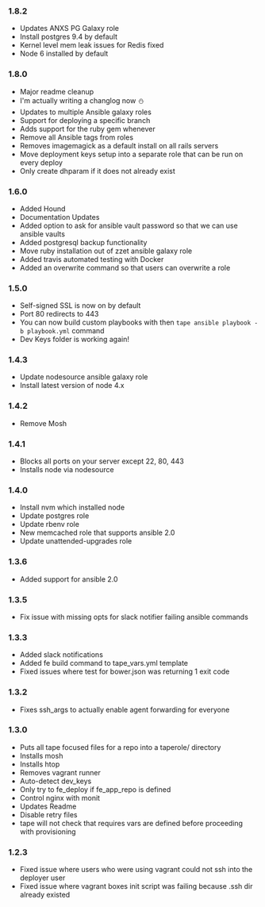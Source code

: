 ### 1.8.2
* Updates ANXS PG Galaxy role
* Install postgres 9.4 by default
* Kernel level mem leak issues for Redis fixed
* Node 6 installed by default

### 1.8.0
* Major readme cleanup
* I'm actually writing a changlog now :snowman:
* Updates to multiple Ansible galaxy roles
* Support for deploying a specific branch
* Adds support for the ruby gem whenever
* Remove all Ansible tags from roles
* Removes imagemagick as a default install on all rails servers
* Move deployment keys setup into a separate role that can be run on every deploy
* Only create dhparam if it does not already exist

### 1.6.0
* Added Hound
* Documentation Updates
* Added option to ask for ansible vault password so that we can use ansible vaults
* Added postgresql backup functionality
* Move ruby installation out of zzet ansible galaxy role
* Added travis automated testing with Docker
* Added an overwrite command so that users can overwrite a role

### 1.5.0
* Self-signed SSL is now on by default
* Port 80 redirects to 443
* You can now build custom playbooks with then `tape ansible playbook -b playbook.yml` command
* Dev Keys folder is working again!

### 1.4.3
* Update nodesource ansible galaxy role
* Install latest version of node 4.x

### 1.4.2
* Remove Mosh

### 1.4.1
* Blocks all ports on your server except 22, 80, 443
* Installs node via nodesource

### 1.4.0
* Install nvm which installed node
* Update postgres role
* Update rbenv role
* New memcached role that supports ansible 2.0
* Update unattended-upgrades role

### 1.3.6
* Added support for ansible 2.0

### 1.3.5
* Fix issue with missing opts for slack notifier failing ansible commands
### 1.3.3
* Added slack notifications
* Added fe build command to tape_vars.yml template
* Fixed issues where test for bower.json was returning 1 exit code

### 1.3.2
* Fixes ssh_args to actually enable agent forwarding for everyone

### 1.3.0
* Puts all tape focused files for a repo into a taperole/ directory
* Installs mosh
* Installs htop
* Removes vagrant runner
* Auto-detect dev_keys
* Only try to fe_deploy if fe_app_repo is defined
* Control nginx with monit
* Updates Readme
* Disable retry files
* tape will not check that requires vars are defined before proceeding with provisioning

### 1.2.3
* Fixed issue where users who were using vagrant could not ssh into the deployer user
* Fixed issue where vagrant boxes init script was failing because .ssh dir already existed 
